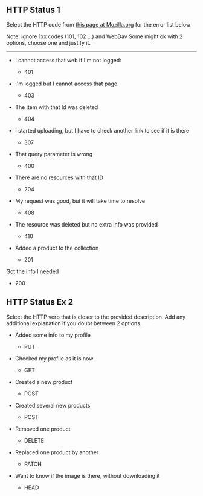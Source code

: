 ##  HTTP Status 1

Select the HTTP code from [this page at Mozilla.org](https://developer.mozilla.org/en-US/docs/Web/HTTP/Status)
for the error list below

Note: ignore 1xx codes (101, 102 ...) and WebDav
Some might ok with 2 options, choose one and justify it.

----

* I cannot access that web if I'm not logged: 
  *  401

* I'm logged but I cannot access that page 
  * 403

* The item with that Id was deleted 
  * 404

* I started uploading, but I have to check another link to see if it is there 
  * 307

* That query parameter is wrong 
  * 400

* There are no resources with that ID 
  * 204

* My request was good, but it will take time to resolve 
  * 408

* The resource was deleted but no extra info was provided 
  * 410

* Added a product to the collection 
  * 201

Got the info I needed 
  * 200



## HTTP Status Ex 2

Select the HTTP verb that is closer to the provided description.
Add any additional explanation if you doubt between 2 options.

* Added some info to my profile 
  * PUT
 
* Checked my profile as it is now
  * GET

* Created a new product
  * POST

* Created several new products
  * POST

* Removed one product
  * DELETE

* Replaced one product by another
  * PATCH

* Want to know if the image is there, without downloading it
  * HEAD